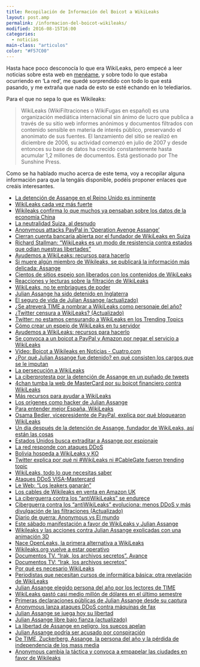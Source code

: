```yaml
---
title: Recopilación de Información del Boicot a WikiLeaks
layout: post.amp
permalink: /informacion-del-boicot-wikileaks/
modified: 2016-08-15T16:00
categories:
  - noticias
main-class: "articulos"
color: "#F57C00"
---
```


Hasta hace poco desconocía lo que era WikiLeaks, pero empecé a leer noticias sobre esta web en <a target="_blank" href="http://www.meneame.net">menéame</a>, y sobre todo lo que estaba ocurriendo en &#8216;La red&#8217;, me quedé sorprendido con todo lo que está pasando, y me extraña que nada de esto se esté echando en lo telediarios.

Para el que no sepa lo que es Wikileaks:

> WikiLeaks (WikiFiltraciones o WikiFugas en español) es una organización mediática internacional sin ánimo de lucro que publica a través de su sitio web informes anónimos y documentos filtrados con contenido sensible en materia de interés público, preservando el anonimato de sus fuentes. El lanzamiento del sitio se realizó en diciembre de 2006, su actividad comenzó en julio de 2007 y desde entonces su base de datos ha crecido constantemente hasta acumular 1,2 millones de documentos. Está gestionado por The Sunshine Press.

Como se ha hablado mucho acerca de este tema, voy a recopilar alguna información para que la tengáis disponible, podéis proponer enlaces que creáis interesantes.

  * <a target="_blank" href="http://www.publico.es/internacional/350496/la-detencion-de-assange-en-el-reino-unido-es-inminente">La detención de Assange en el Reino Unido es inminente</a>
  * <a target="_blank" href="http://alt1040.com/2010/12/wikileaks-cada-vez-mas-fuerte">WikiLeaks cada vez más fuerte</a>
  * <a target="_blank" href="http://bolsaovejuna.com/wikileaks-confirma-lo-que-muchos-ya-pensaban-sobre-los-datos-de-la-economia-china.html">Wikileaks confirma lo que muchos ya pensaban sobre los datos de la economía China</a>
  * <a target="_blank" href="http://www.diariodeferrol.es/2010/12/06/la-neutralidad-suiza-el-desnudo/">La neutralidad Suiza, al desnudo</a>
  * <a target="_blank" href="http://www.theregister.co.uk/2010/12/06/anonymous_launches_pro_wikileaks_campaign/">Anonymous attacks PayPal in &#8216;Operation Avenge Assange&#8217;</a>
  * <a target="_blank" href="http://www.latercera.com/noticia/mundo/2010/12/678-312884-9-cierran-cuenta-bancaria-abierta-por-el-fundador-de-wikileaks-en-suiza.shtml">Cierran cuenta bancaria abierta por el fundador de WikiLeaks en Suiza </a>
  * <a target="_blank" href="http://usemoslinux.blogspot.com/2010/12/richard-stallman-wikileaks-es-un-modo.html">Richard Stallman: “WikiLeaks es un modo de resistencia contra estados que odian nuestras libertades”</a>
  * <a target="_blank" href="http://alt1040.com/2010/12/wikileaks-ayuda-recursos">Ayudemos a WikiLeaks: recursos para hacerlo</a>
  * <a target="_blank" href="http://www.caracol.com.co/nota.aspx?id=1394410">Si muere algún miembro de Wikileaks, se publicará la información más delicada: Assange</a>
  * <a target="_blank" href="http://www.internetizado.com/13075/miles-de-sitios-espejo-son-liberados-con-los-contenidos-de-wikileaks/">Cientos de sitios espejo son liberados con los contenidos de WikiLeaks</a>
  * <a target="_blank" href="http://alt1040.com/2010/11/reacciones-y-lecturas-sobre-la-filtracion-de-wikileaks">Reacciones y lecturas sobre la filtración de WikiLeaks</a>
  * [WikiLeaks, no te embriagues de poder][1]
  * <a target="_blank" href="http://alt1040.com/2010/12/julian-assange-ha-sido-detenido-en-inglaterra">Julian Assange ha sido detenido en Inglaterra</a>
  * <a target="_blank" href="http://alt1040.com/2010/12/el-seguro-de-vida-de-julian-assange">El seguro de vida de Julian Assange (actualizado)</a>
  * <a target="_blank" href="http://alt1040.com/2010/12/se-atrevera-time-a-nombrar-a-wikileaks-como-personaje-del-ano">¿Se atreverá TIME a nombrar a WikiLeaks como personaje del año?</a>
  * <a target="_blank" href="http://alt1040.com/2010/12/twitter-censura-a-wikileaks">¿Twitter censura a WikiLeaks? (Actualizado)</a>
  * [Twitter: no estamos censurando a WikiLeaks en los Trending Topics][2]
  * <a target="_blank" href="http://alt1040.com/2010/12/como-crear-un-espejo-de-wikileaks-en-tu-servidor">Cómo crear un espejo de WikiLeaks en tu servidor</a>
  * <a target="_blank" href="http://alt1040.com/2010/12/wikileaks-ayuda-recursos">Ayudemos a WikiLeaks: recursos para hacerlo</a>
  * <a target="_blank" href="http://alt1040.com/2010/12/se-convoca-a-un-boycot-a-paypal-y-amazon-por-negar-el-servicio-a-wikileaks">Se convoca a un boicot a PayPal y Amazon por negar el servicio a WikiLeaks</a>
  * <a target="_blank" href="http://www.cuatro.com/videos/boicot-wikileaks/20101206ctoultpro_2/"><span >Vídeo:</span> Boicot a Wikileaks en Noticias - Cuatro.com</a>
  * <a target="_blank" href="http://alt1040.com/2010/12/por-que-julian-assange-fue-detenido-en-que-consisten-los-cargos-que-se-le-imputan">¿Por qué Julian Assange fue detenido? en qué consisten los cargos que se le imputan</a>
  * <a target="_blank" href="http://alt1040.com/2010/12/la-persecucion-a-wikileaks">La persecución a WikiLeaks</a>
  * <a target="_blank" href="http://alt1040.com/2010/12/la-ciberprotesta-por-la-detencion-de-assange-en-un-punado-de-tweets">La ciberprotesta por la detención de Assange en un puñado de tweets</a>
  * <a target="_blank" href="http://alt1040.com/2010/12/4chan-tumba-la-web-de-mastercard-por-su-boicot-financiero-contra-wikileaks">4chan tumba la web de MasterCard por su boicot financiero contra WikiLeaks</a>
  * <a target="_blank" href="http://alt1040.com/2010/12/mas-recursos-para-ayudar-a-wikileaks">Más recursos para ayudar a WikiLeaks</a>
  * <a target="_blank" href="http://alt1040.com/2010/12/los-origenes-como-hacker-de-julian-assange">Los orígenes como hacker de Julian Assange</a>
  * <a target="_blank" href="http://alt1040.com/2010/12/entender-mejor-espana-wikileaks">Para entender mejor España, WikiLeaks</a>
  * <a target="_blank" href="http://alt1040.com/2010/12/osama-bedier-explica-bloqueron-wikileaks">Osama Bedier, vicepresidente de PayPal, explica por qué bloquearon WikiLeaks</a>
  * <a target="_blank" href="http://alt1040.com/2010/12/detencion-assange-wikileaks">Un día después de la detención de Assange, fundador de WikiLeaks, así están las cosas</a>
  * <a target="_blank" href="http://alt1040.com/2010/12/estados-unidos-busca-extraditar-a-assange-por-espionaje">Estados Unidos busca extraditar a Assange por espionaje</a>
  * <a target="_blank" href="http://alt1040.com/2010/12/la-red-responde-con-ataques-ddos">La red responde con ataques DDoS</a>
  * <a target="_blank" href="http://muycomputer.com/FrontOffice/ZonaPractica/Especiales/especialDet/_wE9ERk2XxDB2CuZUPRN5TuNrcuu2f31qAgx3ddFFqcV730Dui9BcKr45t8o0auMs">Bolivia hospeda a WikiLeaks y KO</a>
  * <a target="_blank" href="http://www.genbeta.com/actualidad/twitter-explica-por-que-ni-wikileaks-ni-cablegate-fueron-trending-topic">Twitter explica por qué ni #WikiLeaks ni #CableGate fueron trending topic</a>
  * <a target="_blank" href="http://www.nacionred.com/derechos-humanos/wikileaks-todo-lo-que-necesitas-saber">WikiLeaks, todo lo que necesitas saber</a>
  * <a target="_blank" href="http://muycomputer.com/FrontOffice/ZonaPractica/Especiales/especialDet/_wE9ERk2XxDDhJOIpcqgD9mcJ3ebJaDYht1nZJx07fcfLpGqhnpAKRhoF19lq6v4w">Ataques DDoS VISA-Mastercard</a>
  * <a target="_blank" href="http://alt1040.com/2010/12/le-web-los-leakers-ganaran">Le Web: “Los leakers ganarán”</a>
  * <a target="_blank" href="http://alt1040.com/2010/12/cables-de-wikileaks-en-venta-en-amazon-uk">Los cables de Wikileaks en venta en Amazon UK</a>
  * <a target="_blank" href="http://alt1040.com/2010/12/la-ciberguerra-contra-los-antiwikileaks-se-endurece">La ciberguerra contra los “antiWikiLeaks” se endurece</a>
  * <a target="_blank" href="http://alt1040.com/2010/12/ciberguerra-antiwikileaks-evoluciona">Ciberguerra contra los “antiWikiLeaks” evoluciona: menos DDoS y más divulgación de las filtraciones (Actualizado)</a>
  * <a target="_blank" href="http://alt1040.com/2010/12/diario-de-guerra-anonymous-vs-el-mundo">Diario de guerra: Anonymous vs El mundo</a>
  * <a target="_blank" href="http://alt1040.com/2010/12/manifestacion-wikileaks">Este sábado manifestación a favor de WikiLeaks y Julian Assange</a>
  * <a target="_blank" href="http://alt1040.com/2010/12/wikileaks-y-las-acciones-contra-julian-assange-explicadas-con-una-animacion-3d">Wikileaks y las acciones contra Julian Assange explicadas con una animación 3D</a>
  * <a target="_blank" href="http://alt1040.com/2010/12/nace-openleaks-la-primera-alternativa-a-wikileaks">Nace OpenLeaks, la primera alternativa a WikiLeaks</a>
  * <a target="_blank" href="http://alt1040.com/2010/12/wikileaksorg-vuelve-a-estar-operativo">Wikileaks.org vuelve a estar operativo</a>
  * <a target="_blank" href="http://www.rtve.es/mediateca/videos/20101209/documentos-tv-irak-archivos-secretos-avance/957118.shtml">Documentos TV. &#8220;Irak, los archivos secretos&#8221;. Avance</a>
  * <a target="_blank" href="http://www.rtve.es/television/20101205/documentos-tv-irak-archivos-secretos/379876.shtml">Documentos TV: &#8220;Irak, los archivos secretos&#8221;</a>
  * <a target="_blank" href="http://alt1040.com/2010/12/por-que-es-necesario-wikileaks">Por qué es necesario WikiLeaks</a>
  * <a target="_blank" href="http://alt1040.com/2010/12/periodistas-que-necesitan-cursos-de-informatica-basica-otra-revelacion-de-wikileaks">Periodistas que necesitan cursos de informática básica: otra revelación de WikiLeaks</a>
  * <a target="_blank" href="http://alt1040.com/2010/12/julian-assange-persona-del-ano-time">Julian Assange elegido persona del año por los lectores de TIME</a>
  * <a target="_blank" href="http://alt1040.com/2010/12/wikileaks-gasto-casi-medio-millon-de-dolares-en-el-ultimo-semestre">WikiLeaks gastó casi medio millón de dólares en el último semestre</a>
  * <a target="_blank" href="http://alt1040.com/2010/12/primeras-declaraciones-publicas-de-julian-assange-desde-su-captura">Primeras declaraciones públicas de Julian Assange desde su captura</a>
  * <a target="_blank" href="http://alt1040.com/2010/12/anonymous-lanza-ataques-ddos-contra-maquinas-de-fax">Anonymous lanza ataques DDoS contra máquinas de fax</a>
  * <a target="_blank" href="http://alt1040.com/2010/12/julian-assange-se-juega-hoy-su-libertad">Julian Assange se juega hoy su libertad</a>
  * <a target="_blank" href="http://alt1040.com/2010/12/julian-assange-libre-bajo-fianza">Julian Assange libre bajo fianza (actualizado)</a>
  * <a target="_blank" href="http://alt1040.com/2010/12/la-libertad-de-assange-en-peligro-los-suecos-apelan">La libertad de Assange en peligro, los suecos apelan</a>
  * <a target="_blank" href="http://alt1040.com/2010/12/julian-assange-podria-ser-acusado-por-conspiracion">Julian Assange podría ser acusado por conspiración</a>
  * <a target="_blank" href="http://alt1040.com/2010/12/de-time-zuckerberg-assange-la-persona-del-ano-y-la-perdida-de-independencia-de-los-mass-media">De TIME, Zuckerberg, Assange, la persona del año y la pérdida de independencia de los mass media</a>
  * <a target="_blank" href="http://alt1040.com/2010/12/anonymous-cambia-tactica-empapelar-ciudades-en-favor-wikileaks">Anonymous cambia la táctica y convoca a empapelar las ciudades en favor de Wikileaks</a>

 [1]: http://alt1040.com/2010/12/wikileaks-no-te-embriagues-de-poder
 [2]: http://alt1040.com/2010/12/twitter-no-estamos-censurando-a-wikileaks-en-los-trending-topics


